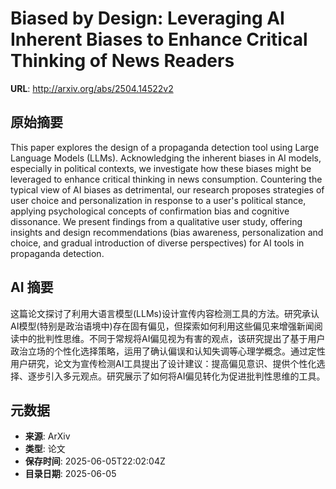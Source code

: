 # Biased by Design: Leveraging AI Inherent Biases to Enhance Critical Thinking of News Readers

**URL**: http://arxiv.org/abs/2504.14522v2

## 原始摘要

This paper explores the design of a propaganda detection tool using Large
Language Models (LLMs). Acknowledging the inherent biases in AI models,
especially in political contexts, we investigate how these biases might be
leveraged to enhance critical thinking in news consumption. Countering the
typical view of AI biases as detrimental, our research proposes strategies of
user choice and personalization in response to a user's political stance,
applying psychological concepts of confirmation bias and cognitive dissonance.
We present findings from a qualitative user study, offering insights and design
recommendations (bias awareness, personalization and choice, and gradual
introduction of diverse perspectives) for AI tools in propaganda detection.


## AI 摘要

这篇论文探讨了利用大语言模型(LLMs)设计宣传内容检测工具的方法。研究承认AI模型(特别是政治语境中)存在固有偏见，但探索如何利用这些偏见来增强新闻阅读中的批判性思维。不同于常规将AI偏见视为有害的观点，该研究提出了基于用户政治立场的个性化选择策略，运用了确认偏误和认知失调等心理学概念。通过定性用户研究，论文为宣传检测AI工具提出了设计建议：提高偏见意识、提供个性化选择、逐步引入多元观点。研究展示了如何将AI偏见转化为促进批判性思维的工具。

## 元数据

- **来源**: ArXiv
- **类型**: 论文
- **保存时间**: 2025-06-05T22:02:04Z
- **目录日期**: 2025-06-05
